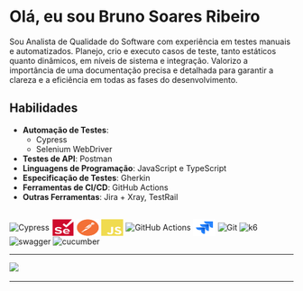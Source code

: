 # Olá, eu sou Bruno Soares Ribeiro

Sou Analista de Qualidade do Software com experiência em testes manuais e automatizados. Planejo, crio e executo casos de teste, tanto estáticos quanto dinâmicos, em níveis de sistema e integração. Valorizo a importância de uma documentação precisa e detalhada para garantir a clareza e a eficiência em todas as fases do desenvolvimento.

## Habilidades
- **Automação de Testes**:
  - Cypress
  - Selenium WebDriver
- **Testes de API**: Postman
- **Linguagens de Programação**: JavaScript e TypeScript
- **Especificação de Testes**: Gherkin 
- **Ferramentas de CI/CD**: GitHub Actions
- **Outras Ferramentas**: Jira + Xray, TestRail
  
<div style="display: inline_block"><br>
  <img align="center" alt="Cypress" height="30" width="40" src="https://cdn.jsdelivr.net/gh/devicons/devicon@latest/icons/cypressio/cypressio-original.svg">
  <img align="center" alt="Selenium" height="30" width="40" src="https://raw.githubusercontent.com/devicons/devicon/master/icons/selenium/selenium-original.svg">
  <img align="center" alt="Postman" height="30" width="40" src="https://raw.githubusercontent.com/devicons/devicon/master/icons/postman/postman-original.svg">
  <img align="center" alt="JavaScript" height="30" width="40" src="https://raw.githubusercontent.com/devicons/devicon/master/icons/javascript/javascript-plain.svg">
  <img align="center" alt="GitHub Actions" height="30" width="40" src="https://cdn.jsdelivr.net/gh/devicons/devicon@latest/icons/githubactions/githubactions-original.svg" />
  <img align="center" alt="Jira" height="30" width="40" src="https://raw.githubusercontent.com/devicons/devicon/master/icons/jira/jira-original.svg">
  <img align="center" alt="Git" height="30" width="40" src="https://cdn.jsdelivr.net/gh/devicons/devicon@latest/icons/git/git-original.svg" />
  <img align="center" alt="k6" height="30" width="40" src="https://cdn.jsdelivr.net/gh/devicons/devicon@latest/icons/k6/k6-original.svg" />
  <img align="center" alt="swagger" height="30" width="40" src="https://cdn.jsdelivr.net/gh/devicons/devicon@latest/icons/swagger/swagger-original.svg" />
  <img align="center" alt="cucumber" height="30" width="40" src="https://cdn.jsdelivr.net/gh/devicons/devicon@latest/icons/cucumber/cucumber-plain.svg" />          
</div>

  
---

<div> 
  <a href="https://www.linkedin.com/in/bruno-soares-ribeiro-937270283" target="_blank"><img src="https://img.shields.io/badge/-LinkedIn-%230077B5?style=for-the-badge&logo=linkedin&logoColor=white" target="_blank"></a> 
</div>

---   
          
